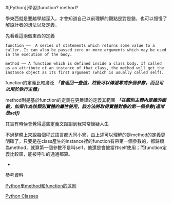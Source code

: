 #[Python][學習]function? method?

學東西就是要越學越深入，才會知道自己以前理解的觀點是對是錯，也可以慢慢了解設計者的想法以及定義。

先看看這兩個東西的定義

`
function —— 
A series of statements which returns some value to a caller. It can also be passed zero or more arguments which may be used in the execution of the body.
`

`
method —— A function which is defined inside a class body. If called as an attribute of an instance of that class, the method will get the instance object as its first argument (which is usually called self).
`

function的定義比較廣泛
***「會返回一些值，然後可以傳遞零或多個參數，而且可以用於執行主體」***

method則是基於function的定義在更嚴謹的定義其範圍
***「在類別主體內定義的函數，如果作為該類別實體的屬性使用，該方法將取得實體對像的第一個參數(通常是self)***

其實有時候會覺得這些定義文謅謅到我常常~~懷疑人生~~

不過整體上來說每個程式語言都大同小異，由上述可以理解的是method的定義更明確了，只要是在class產生的instance裡的function有帶第一個參數的，都歸類為method，就算第一個參數不是叫self，他還是會被當作self使用；而function定義比較廣，能被呼叫的通通都算。

-

參考資料 

[Python里method和function的区别](https://blog.csdn.net/peachpi/article/details/6047826)

[Python Classes](https://docs.python.org/3/tutorial/classes.html#instance-objects)